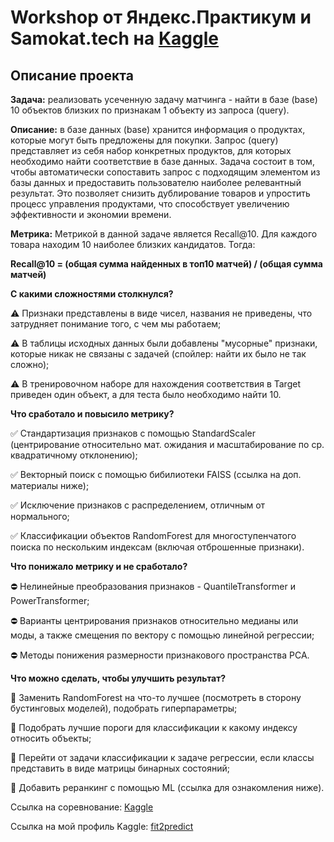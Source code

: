 # Workshop от Яндекс.Практикум и Samokat.tech на [Kaggle](https://www.kaggle.com/competitions/samokattechworkshop)

## Описание проекта

**Задача:** реализовать усеченную задачу матчинга - найти в базе (base) 10 объектов близких по признакам 1 объекту из запроса (query).

**Описание:** в базе данных (base) хранится информация о продуктах, которые могут быть предложены для покупки. Запрос (query) представляет из себя набор конкретных продуктов, для которых необходимо найти соответствие в базе данных. Задача состоит в том, чтобы автоматически сопоставить запрос с подходящим элементом из базы данных и предоставить пользователю наиболее релевантный результат. Это позволяет снизить дублирование товаров и упростить процесс управления продуктами, что способствует увеличению эффективности и экономии времени.

**Метрика:** Метрикой в данной задаче является Recall@10. Для каждого товара находим 10 наиболее близких кандидатов. Тогда:

**Recall@10 = (общая сумма найденных в топ10 матчей) / (общая сумма матчей)**

**С какими сложностями столкнулся?**

⚠️ Признаки представлены в виде чисел, названия не приведены, что затрудняет понимание того, с чем мы работаем;

⚠️ В таблицы исходных данных были добавлены "мусорные" признаки, которые никак не связаны с задачей (спойлер: найти их было не так сложно);

⚠️ В тренировочном наборе для нахождения соответствия в Target приведен один объект, а для теста было необходимо найти 10.

**Что сработало и повысило метрику?**

✅ Стандартизация признаков с помощью StandardScaler (центрирование относительно мат. ожидания и масштабирование по ср. квадратичному отклонению);

✅ Векторный поиск с помощью бибилиотеки FAISS (ссылка на доп. материалы ниже);

✅ Исключение признаков с распределением, отличным от нормального;

✅ Классификации объектов RandomForest для многоступенчатого поиска по нескольким индексам (включая отброшенные признаки).

**Что понижало метрику и не сработало?**

⛔️ Нелинейные преобразования признаков - QuantileTransformer и PowerTransformer;

⛔️ Варианты центрирования признаков относительно медианы или моды, а также смещения по вектору с помощью линейной регрессии;

⛔️ Методы понижения размерности признакового пространства PCA.

**Что можно сделать, чтобы улучшить результат?**

🌱 Заменить RandomForest на что-то лучшее (посмотреть в сторону бустинговых моделей), подобрать гиперпараметры;

🌱 Подобрать лучшие пороги для классификации к какому индексу относить объекты;

🌱 Перейти от задачи классификации к задаче регрессии, если классы представить в виде матрицы бинарных состояний;

🌱 Добавить реранкинг с помощью ML (ссылка для ознакомления ниже).

Ссылка на соревнование: [Kaggle](https://www.kaggle.com/competitions/samokattechworkshop)

Ссылка на мой профиль Kaggle: [fit2predict](https://www.kaggle.com/fit2predict)
